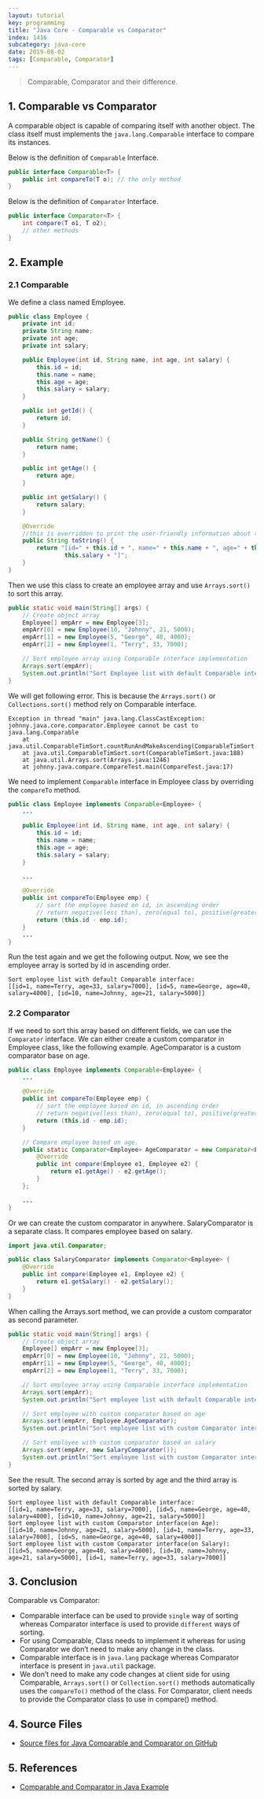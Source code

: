 ```yaml
---
layout: tutorial
key: programming
title: "Java Core - Comparable vs Comparator"
index: 1416
subcategory: java-core
date: 2019-08-02
tags: [Comparable, Comparator]
---
```


> Comparable, Comparator and their difference.

## 1. Comparable vs Comparator
A comparable object is capable of comparing itself with another object. The class itself must implements the `java.lang.Comparable` interface to compare its instances.

Below is the definition of `Comparable` Interface.
```java
public interface Comparable<T> {
    public int compareTo(T o); // the only method
}
```
Below is the definition of `Comparator` Interface.
```java
public interface Comparator<T> {
    int compare(T o1, T o2);
    // other methods
}
```
## 2. Example
### 2.1 Comparable
We define a class named Employee.
```java
public class Employee {
    private int id;
    private String name;
    private int age;
    private int salary;

    public Employee(int id, String name, int age, int salary) {
        this.id = id;
        this.name = name;
        this.age = age;
        this.salary = salary;
    }

    public int getId() {
        return id;
    }

    public String getName() {
        return name;
    }

    public int getAge() {
        return age;
    }

    public int getSalary() {
        return salary;
    }

    @Override
    //this is overridden to print the user-friendly information about the Employee
    public String toString() {
        return "[id=" + this.id + ", name=" + this.name + ", age=" + this.age + ", salary=" +
                this.salary + "]";
    }
}
```
Then we use this class to create an employee array and use `Arrays.sort()` to sort this array.
```java
public static void main(String[] args) {
    // Create object array
    Employee[] empArr = new Employee[3];
    empArr[0] = new Employee(10, "Johnny", 21, 5000);
    empArr[1] = new Employee(5, "George", 40, 4000);
    empArr[2] = new Employee(1, "Terry", 33, 7000);

    // Sort employee array using Comparable interface implementation
    Arrays.sort(empArr);
    System.out.println("Sort Employee list with default Comparable interface:\n" + Arrays.toString(empArr));
}
```
We will get following error. This is because the `Arrays.sort()` or `Collections.sort()` method rely on Comparable interface.
```raw
Exception in thread "main" java.lang.ClassCastException: johnny.java.core.comparator.Employee cannot be cast to java.lang.Comparable
    at java.util.ComparableTimSort.countRunAndMakeAscending(ComparableTimSort.java:320)
    at java.util.ComparableTimSort.sort(ComparableTimSort.java:188)
    at java.util.Arrays.sort(Arrays.java:1246)
    at johnny.java.compare.CompareTest.main(CompareTest.java:17)
```
We need to implement `Comparable` interface in Employee class by overriding the `compareTo` method.
```java
public class Employee implements Comparable<Employee> {
    ...

    public Employee(int id, String name, int age, int salary) {
        this.id = id;
        this.name = name;
        this.age = age;
        this.salary = salary;
    }

    ...

    @Override
    public int compareTo(Employee emp) {
        // sort the employee based on id, in ascending order
        // return negative(less than), zero(equal to), positive(greater than)
        return (this.id - emp.id);
    }
    ...
}
```
Run the test again and we get the following output. Now, we see the employee array is sorted by id in ascending order.
```raw
Sort employee list with default Comparable interface:
[[id=1, name=Terry, age=33, salary=7000], [id=5, name=George, age=40, salary=4000], [id=10, name=Johnny, age=21, salary=5000]]
```
### 2.2 Comparator
If we need to sort this array based on different fields, we can use the `Comparator` interface. We can either create a custom comparator in Employee class, like the following example. AgeComparator is a custom comparator base on age.
```java
public class Employee implements Comparable<Employee> {
    ...

    @Override
    public int compareTo(Employee emp) {
        // sort the employee based on id, in ascending order
        // return negative(less than), zero(equal to), positive(greater than)
        return (this.id - emp.id);
    }

    // Compare employee based on age.
    public static Comparator<Employee> AgeComparator = new Comparator<Employee>() {
        @Override
        public int compare(Employee e1, Employee e2) {
            return e1.getAge() - e2.getAge();
        }
    };

    ...
}
```
Or we can create the custom comparator in anywhere. SalaryComparator is a separate class. It compares employee based on salary.
```java
import java.util.Comparator;

public class SalaryComparator implements Comparator<Employee> {
    @Override
    public int compare(Employee e1, Employee e2) {
        return e1.getSalary() - e2.getSalary();
    }
}
```
When calling the Arrays.sort method, we can provide a custom comparator as second parameter.
```java
public static void main(String[] args) {
    // Create object array
    Employee[] empArr = new Employee[3];
    empArr[0] = new Employee(10, "Johnny", 21, 5000);
    empArr[1] = new Employee(5, "George", 40, 4000);
    empArr[2] = new Employee(1, "Terry", 33, 7000);

    // Sort employee array using Comparable interface implementation
    Arrays.sort(empArr);
    System.out.println("Sort employee list with default Comparable interface:\n" + Arrays.toString(empArr));

    // Sort employee with custom comparator based on age
    Arrays.sort(empArr, Employee.AgeComparator);
    System.out.println("Sort employee list with custom Comparator interface(on Age):\n" + Arrays.toString(empArr));

    // Sort employee with custom comparator based on salary
    Arrays.sort(empArr, new SalaryComparator());
    System.out.println("Sort employee list with custom Comparator interface(on Salary):\n" + Arrays.toString(empArr));
}
```
See the result. The second array is sorted by age and the third array is sorted by salary.
```raw
Sort employee list with default Comparable interface:
[[id=1, name=Terry, age=33, salary=7000], [id=5, name=George, age=40, salary=4000], [id=10, name=Johnny, age=21, salary=5000]]
Sort employee list with custom Comparator interface(on Age):
[[id=10, name=Johnny, age=21, salary=5000], [id=1, name=Terry, age=33, salary=7000], [id=5, name=George, age=40, salary=4000]]
Sort employee list with custom Comparator interface(on Salary):
[[id=5, name=George, age=40, salary=4000], [id=10, name=Johnny, age=21, salary=5000], [id=1, name=Terry, age=33, salary=7000]]
```

## 3. Conclusion
Comparable vs Comparator:
* Comparable interface can be used to provide `single` way of sorting whereas Comparator interface is used to provide `different` ways of sorting.
* For using Comparable, Class needs to implement it whereas for using Comparator we don’t need to make any change in the class.
* Comparable interface is in `java.lang` package whereas Comparator interface is present in `java.util` package.
* We don’t need to make any code changes at client side for using Comparable, `Arrays.sort()` or `Collection.sort()` methods automatically uses the `compareTo()` method of the class. For Comparator, client needs to provide the Comparator class to use in compare() method.

## 4. Source Files
* [Source files for Java Comparable and Comparator on GitHub](https://github.com/jojozhuang/java-programming/tree/master/java-core-comparator)

## 5. References
* [Comparable and Comparator in Java Example](https://www.journaldev.com/780/comparable-and-comparator-in-java-example)
